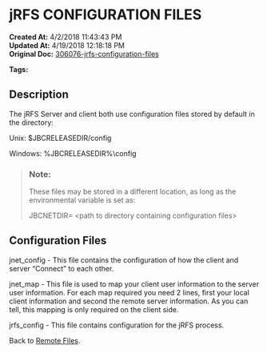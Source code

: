 # jRFS CONFIGURATION FILES

**Created At:** 4/2/2018 11:43:43 PM  
**Updated At:** 4/19/2018 12:18:18 PM  
**Original Doc:** [306076-jrfs-configuration-files](https://docs.jbase.com/44204-remote-files/306076-jrfs-configuration-files)  

**Tags:**
<badge text='remote files' vertical='middle' />
<badge text='jrfs' vertical='middle' />

## Description 

The jRFS Server and client both use configuration files stored by default in the directory:

Unix: $JBCRELEASEDIR/config

Windows: %JBCRELEASEDIR%\config


> ### Note:
> 
> These files may be stored in a different location, as long as the environmental variable is set as:
> 
> JBCNETDIR= &lt;path to directory containing configuration files&gt;


## 


## Configuration Files

jnet\_config - This file contains the configuration of how the client and server “Connect” to each other.

jnet\_map - This file is used to map your client user information to the server user information. For each map required you need 2 lines, first your local client information and second the remote server information. As you can tell, this mapping is only required on the client side.

jrfs\_config - This file contains configuration for the jRFS process.





Back to [Remote Files](306074-remote-files).
